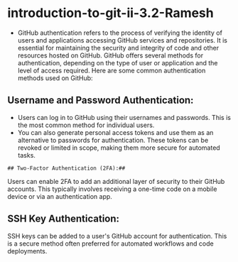 # introduction-to-git-ii-3.2-Ramesh

+ GitHub authentication refers to the process of verifying the identity of users and applications accessing GitHub services and repositories. It is essential for maintaining    the security and integrity of code and other resources hosted on GitHub. GitHub offers several methods for authentication, depending on the type of user or application      and the level of access required. Here are some common authentication methods used on GitHub:

## Username and Password Authentication: ## 

*    Users can log in to GitHub using their usernames and passwords. This is the most common method for individual users.
*    You can also generate personal access tokens and use them as an alternative to passwords for authentication. These tokens can be revoked or limited in scope, making them
      more secure for automated tasks.

    ## Two-Factor Authentication (2FA):## 

Users can enable 2FA to add an additional layer of security to their GitHub accounts. This typically involves receiving a one-time code on a mobile device or via an authentication app.


## SSH Key Authentication: ## 

SSH keys can be added to a user's GitHub account for authentication. This is a secure method often preferred for automated workflows and code deployments.
